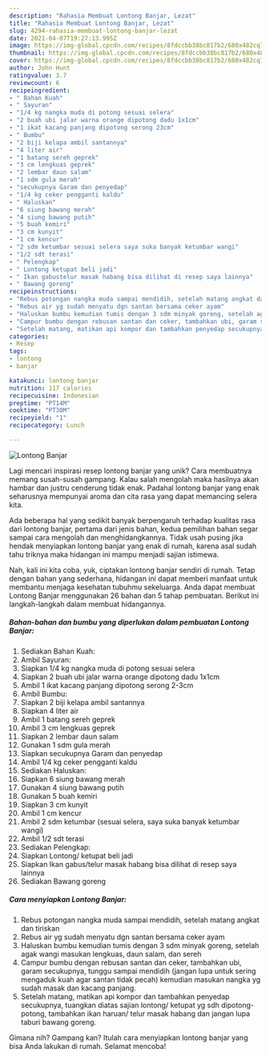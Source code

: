 ```yaml
---
description: "Rahasia Membuat Lontong Banjar, Lezat"
title: "Rahasia Membuat Lontong Banjar, Lezat"
slug: 4294-rahasia-membuat-lontong-banjar-lezat
date: 2021-04-07T19:27:13.995Z
image: https://img-global.cpcdn.com/recipes/8fdccbb38bc817b2/680x482cq70/lontong-banjar-foto-resep-utama.jpg
thumbnail: https://img-global.cpcdn.com/recipes/8fdccbb38bc817b2/680x482cq70/lontong-banjar-foto-resep-utama.jpg
cover: https://img-global.cpcdn.com/recipes/8fdccbb38bc817b2/680x482cq70/lontong-banjar-foto-resep-utama.jpg
author: John Hunt
ratingvalue: 3.7
reviewcount: 6
recipeingredient:
- " Bahan Kuah"
- " Sayuran"
- "1/4 kg nangka muda di potong sesuai selera"
- "2 buah ubi jalar warna orange dipotong dadu 1x1cm"
- "1 ikat kacang panjang dipotong serong 23cm"
- " Bumbu"
- "2 biji kelapa ambil santannya"
- "4 liter air"
- "1 batang sereh geprek"
- "3 cm lengkuas geprek"
- "2 lembar daun salam"
- "1 sdm gula merah"
- "secukupnya Garam dan penyedap"
- "1/4 kg ceker pengganti kaldu"
- " Haluskan"
- "6 siung bawang merah"
- "4 siung bawang putih"
- "5 buah kemiri"
- "3 cm kunyit"
- "1 cm kencur"
- "2 sdm ketumbar sesuai selera saya suka banyak ketumbar wangi"
- "1/2 sdt terasi"
- " Pelengkap"
- " Lontong ketupat beli jadi"
- " Ikan gabustelur masak habang bisa dilihat di resep saya lainnya"
- " Bawang goreng"
recipeinstructions:
- "Rebus potongan nangka muda sampai mendidih, setelah matang angkat dan tiriskan"
- "Rebus air yg sudah menyatu dgn santan bersama ceker ayam"
- "Haluskan bumbu kemudian tumis dengan 3 sdm minyak goreng, setelah agak wangi masukan lengkuas, daun salam, dan sereh"
- "Campur bumbu dengan rebusan santan dan ceker, tambahkan ubi, garam secukupnya, tunggu sampai mendidih (jangan lupa untuk sering mengaduk kuah agar santan tidak pecah) kemudian masukan nangka yg sudah masak dan kacang panjang."
- "Setelah matang, matikan api kompor dan tambahkan penyedap secukupnya, tuangkan diatas sajian lontong/ ketupat yg sdh dipotong-potong, tambahkan ikan haruan/ telur masak habang dan jangan lupa taburi bawang goreng."
categories:
- Resep
tags:
- lontong
- banjar

katakunci: lontong banjar 
nutrition: 117 calories
recipecuisine: Indonesian
preptime: "PT14M"
cooktime: "PT30M"
recipeyield: "1"
recipecategory: Lunch

---
```



![Lontong Banjar](https://img-global.cpcdn.com/recipes/8fdccbb38bc817b2/680x482cq70/lontong-banjar-foto-resep-utama.jpg)

Lagi mencari inspirasi resep lontong banjar yang unik? Cara membuatnya memang susah-susah gampang. Kalau salah mengolah maka hasilnya akan hambar dan justru cenderung tidak enak. Padahal lontong banjar yang enak seharusnya mempunyai aroma dan cita rasa yang dapat memancing selera kita.



Ada beberapa hal yang sedikit banyak berpengaruh terhadap kualitas rasa dari lontong banjar, pertama dari jenis bahan, kedua pemilihan bahan segar sampai cara mengolah dan menghidangkannya. Tidak usah pusing jika hendak menyiapkan lontong banjar yang enak di rumah, karena asal sudah tahu triknya maka hidangan ini mampu menjadi sajian istimewa.


Nah, kali ini kita coba, yuk, ciptakan lontong banjar sendiri di rumah. Tetap dengan bahan yang sederhana, hidangan ini dapat memberi manfaat untuk membantu menjaga kesehatan tubuhmu sekeluarga. Anda dapat membuat Lontong Banjar menggunakan 26 bahan dan 5 tahap pembuatan. Berikut ini langkah-langkah dalam membuat hidangannya.

<!--inarticleads1-->

##### Bahan-bahan dan bumbu yang diperlukan dalam pembuatan Lontong Banjar:

1. Sediakan  Bahan Kuah:
1. Ambil  Sayuran:
1. Siapkan 1/4 kg nangka muda di potong sesuai selera
1. Siapkan 2 buah ubi jalar warna orange dipotong dadu 1x1cm
1. Ambil 1 ikat kacang panjang dipotong serong 2-3cm
1. Ambil  Bumbu:
1. Siapkan 2 biji kelapa ambil santannya
1. Siapkan 4 liter air
1. Ambil 1 batang sereh geprek
1. Ambil 3 cm lengkuas geprek
1. Siapkan 2 lembar daun salam
1. Gunakan 1 sdm gula merah
1. Siapkan secukupnya Garam dan penyedap
1. Ambil 1/4 kg ceker pengganti kaldu
1. Sediakan  Haluskan:
1. Siapkan 6 siung bawang merah
1. Gunakan 4 siung bawang putih
1. Gunakan 5 buah kemiri
1. Siapkan 3 cm kunyit
1. Ambil 1 cm kencur
1. Ambil 2 sdm ketumbar (sesuai selera, saya suka banyak ketumbar wangi)
1. Ambil 1/2 sdt terasi
1. Sediakan  Pelengkap:
1. Siapkan  Lontong/ ketupat beli jadi
1. Siapkan  Ikan gabus/telur masak habang bisa dilihat di resep saya lainnya
1. Sediakan  Bawang goreng




<!--inarticleads2-->

##### Cara menyiapkan Lontong Banjar:

1. Rebus potongan nangka muda sampai mendidih, setelah matang angkat dan tiriskan
1. Rebus air yg sudah menyatu dgn santan bersama ceker ayam
1. Haluskan bumbu kemudian tumis dengan 3 sdm minyak goreng, setelah agak wangi masukan lengkuas, daun salam, dan sereh
1. Campur bumbu dengan rebusan santan dan ceker, tambahkan ubi, garam secukupnya, tunggu sampai mendidih (jangan lupa untuk sering mengaduk kuah agar santan tidak pecah) kemudian masukan nangka yg sudah masak dan kacang panjang.
1. Setelah matang, matikan api kompor dan tambahkan penyedap secukupnya, tuangkan diatas sajian lontong/ ketupat yg sdh dipotong-potong, tambahkan ikan haruan/ telur masak habang dan jangan lupa taburi bawang goreng.




Gimana nih? Gampang kan? Itulah cara menyiapkan lontong banjar yang bisa Anda lakukan di rumah. Selamat mencoba!
